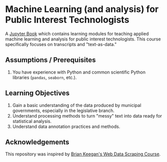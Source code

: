 # Machine Learning (and analysis) for Public Interest Technologists

A [Jupyter Book](https://jupyterbook.org/en/stable/intro.html) which contains
learning modules for teaching applied machine learning and analysis for
public interest technologists.
This course specifically focuses on transcripts and "text-as-data."

## Assumptions / Prerequisites

1.  You have experience with Python and common scientific
    Python libraries (`pandas`, `seaborn`, etc.).

## Learning Objectives

1.  Gain a basic understanding of the data produced by municipal governments, especially in the legislative branch.
2.  Understand processing methods to turn "messy" text into data ready for statistical analysis.
3.  Understand data annotation practices and methods.

## Acknowledgements

This repository was inspired by
[Brian Keegan's Web Data Scraping Course](https://github.com/CU-ITSS/Web-Data-Scraping-S2023).